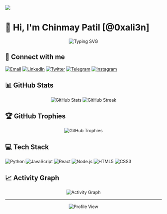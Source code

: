 ![](https://komarev.com/ghpvc/?username=MrAnonymous09&label=PROFILE+VIEWS)





# 👋 Hi, I'm Chinmay Patil [@0xali3n]

<div align="center">
  <img src="https://readme-typing-svg.demolab.com?font=Fira+Code&pause=1000&color=2F81F7&center=true&vCenter=true&width=435&lines=Full+Stack+Developer;Cybersecurity+Enthusiast;Open+Source+Contributor" alt="Typing SVG" />
</div>

## 🔗 Connect with me

[![Email](https://img.shields.io/badge/Email-D14836?style=for-the-badge&logo=gmail&logoColor=white)](mailto:thechinmay07@gmail.com)
[![LinkedIn](https://img.shields.io/badge/LinkedIn-0077B5?style=for-the-badge&logo=linkedin&logoColor=white)](https://www.linkedin.com/in/thechinmay07/)
[![Twitter](https://img.shields.io/badge/Twitter-1DA1F2?style=for-the-badge&logo=twitter&logoColor=white)](https://x.com/Chinmay_io)
[![Telegram](https://img.shields.io/badge/Telegram-2CA5E0?style=for-the-badge&logo=telegram&logoColor=white)](https://t.me/Chinmay_io)
[![Instagram](https://img.shields.io/badge/Instagram-E4405F?style=for-the-badge&logo=instagram&logoColor=white)](https://www.instagram.com/chinmay_io/)

## 📊 GitHub Stats

<div align="center">
  <img src="https://github-readme-stats.vercel.app/api?username=0xali3n&show_icons=true&theme=tokyonight" alt="GitHub Stats" />
  <img src="https://github-readme-streak-stats.herokuapp.com/?user=0xali3n&theme=tokyonight" alt="GitHub Streak" />
</div>

## 🏆 GitHub Trophies

<div align="center">
  <img src="https://github-profile-trophy.vercel.app/?username=0xali3n&theme=darkhub&no-frame=true&row=1" alt="GitHub Trophies" />
</div>

## 💻 Tech Stack

![Python](https://img.shields.io/badge/Python-3776AB?style=for-the-badge&logo=python&logoColor=white)
![JavaScript](https://img.shields.io/badge/JavaScript-F7DF1E?style=for-the-badge&logo=javascript&logoColor=black)
![React](https://img.shields.io/badge/React-20232A?style=for-the-badge&logo=react&logoColor=61DAFB)
![Node.js](https://img.shields.io/badge/Node.js-43853D?style=for-the-badge&logo=node.js&logoColor=white)
![HTML5](https://img.shields.io/badge/HTML5-E34F26?style=for-the-badge&logo=html5&logoColor=white)
![CSS3](https://img.shields.io/badge/CSS3-1572B6?style=for-the-badge&logo=css3&logoColor=white)

## 📈 Activity Graph

<div align="center">
  <img src="https://github-readme-activity-graph.vercel.app/graph?username=0xali3n&theme=tokyo-night" alt="Activity Graph" />
</div>

---

<div align="center">
  <img src="https://komarev.com/ghpvc/?username=0xali3n&color=blueviolet" alt="Profile View" />
</div>



